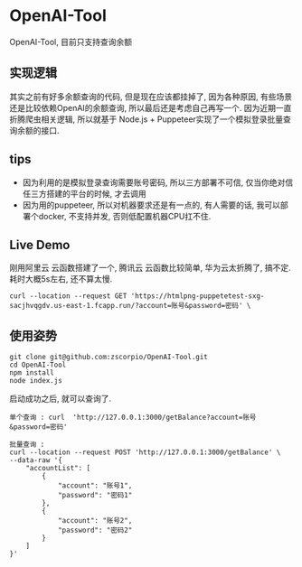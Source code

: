 # OpenAI-Tool
OpenAI-Tool, 目前只支持查询余额

## 实现逻辑
其实之前有好多余额查询的代码, 但是现在应该都挂掉了, 因为各种原因, 有些场景还是比较依赖OpenAI的余额查询, 所以最后还是考虑自己再写一个. 
因为近期一直折腾爬虫相关逻辑, 所以就基于 Node.js + Puppeteer实现了一个模拟登录批量查询余额的接口.

## tips
- 因为利用的是模拟登录查询需要账号密码, 所以三方部署不可信, 仅当你绝对信任三方搭建的平台的时候, 才去调用
- 因为用的puppeteer, 所以对机器要求还是有一点的, 有人需要的话, 我可以部署个docker, 不支持并发, 否则低配置机器CPU扛不住.

## Live Demo
刚用阿里云 云函数搭建了一个, 腾讯云 云函数比较简单, 华为云太折腾了, 搞不定.
耗时大概5s左右, 还不算太慢.
```shell
curl --location --request GET 'https://htmlpng-puppetetest-sxg-sacjhvqgdv.us-east-1.fcapp.run/?account=账号&password=密码' \
```

## 使用姿势

```shell
git clone git@github.com:zscorpio/OpenAI-Tool.git
cd OpenAI-Tool
npm install
node index.js
```

启动成功之后, 就可以查询了.
```shell
单个查询 : curl  'http://127.0.0.1:3000/getBalance?account=账号&password=密码'
```

```shell
批量查询 : 
curl --location --request POST 'http://127.0.0.1:3000/getBalance' \
--data-raw '{
    "accountList": [
        {
            "account": "账号1",
            "password": "密码1"
        },
        {
            "account": "账号2",
            "password": "密码2"
        }
    ]
}'
```
